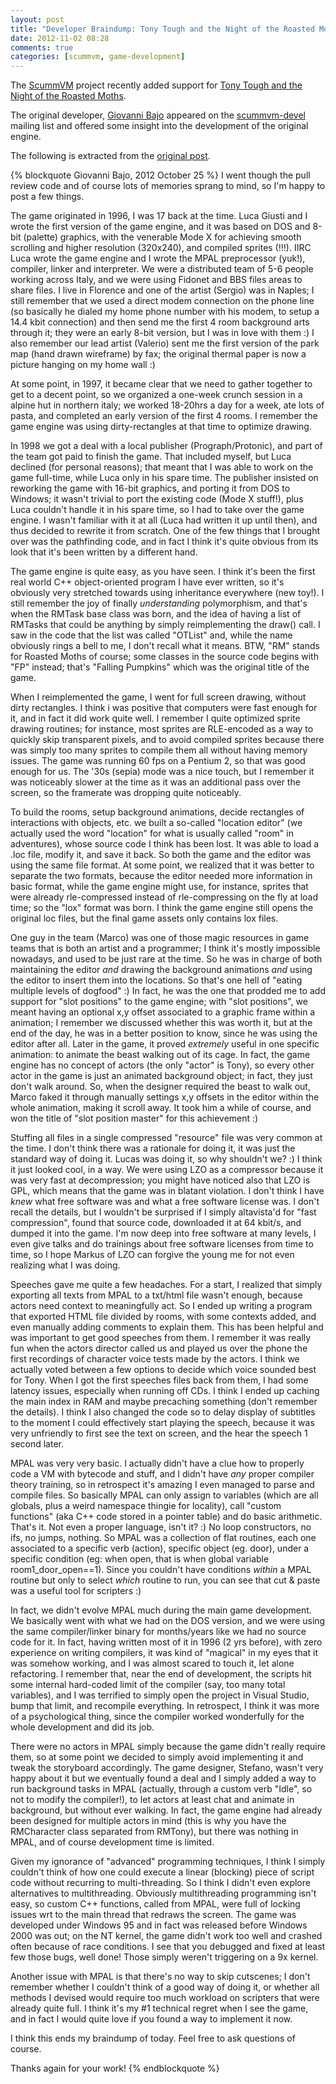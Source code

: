```yaml
---
layout: post
title: "Developer Braindump: Tony Tough and the Night of the Roasted Moths"
date: 2012-11-02 08:28
comments: true
categories: [scummvm, game-development]
---
```


The [ScummVM](http://www.scummvm.org) project recently added support for [Tony Tough and the Night of the Roasted Moths](http://en.wikipedia.org/wiki/Tony_Tough_and_the_Night_of_Roasted_Moths).

The original developer, [Giovanni Bajo](https://github.com/rasky) appeared on the [scummvm-devel](http://sourceforge.net/mailarchive/forum.php?forum_name=scummvm-devel) mailing list and offered some insight into the development of the original engine.

The following is extracted from the [original post](http://sourceforge.net/mailarchive/message.php?msg_id=30015071).

<!-- more -->

{% blockquote Giovanni Bajo, 2012 October 25 %}
I went though the pull review code and of course lots of memories sprang to mind, so I'm happy to post a few things.

The game originated in 1996, I was 17 back at the time. Luca Giusti and I wrote the first version of the game engine, and it was based on DOS and 8-bit (palette) graphics, with the venerable Mode X for achieving smooth scrolling and higher resolution (320x240), and compiled sprites (!!!). IIRC Luca wrote the game engine and I wrote the MPAL preprocessor (yuk!), compiler, linker and interpreter. We were a distributed team of 5-6 people working across Italy, and we were using Fidonet and BBS files areas to share files. I live in Florence and one of the artist (Sergio) was in Naples; I still remember that we used a direct modem connection on the phone line (so basically he dialed my home phone number with his modem, to setup a 14.4 kbit connection) and then send me the first 4 room background arts through it; they were an early 8-bit version, but I was in love with them :) I also remember our lead artist (Valerio) sent me the first version of the park map (hand drawn wireframe) by fax; the original thermal paper is now a picture hanging on my home wall :)

At some point, in 1997, it became clear that we need to gather together to get to a decent point, so we organized a one-week crunch session in a alpine hut in northern italy; we worked 18-20hrs a day for a week, ate lots of pasta, and completed an early version of the first 4 rooms. I remember the game engine was using dirty-rectangles at that time to optimize drawing.

In 1998 we got a deal with a local publisher (Prograph/Protonic), and part of the team got paid to finish the game. That included myself, but Luca declined (for personal reasons); that meant that I was able to work on the game full-time, while Luca only in his spare time. The publisher insisted on reworking the game with 16-bit graphics, and porting it from DOS to Windows; it wasn't trivial to port the existing code (Mode X stuff!), plus Luca couldn't handle it in his spare time, so I had to take over the game engine. I wasn't familiar with it at all (Luca had written it up until then), and thus decided to rewrite it from scratch. One of the few things that I brought over was the pathfinding code, and in fact I think it's quite obvious from its look that it's been written by a different hand.

The game engine is quite easy, as you have seen. I think it's been the first real world C++ object-oriented program I have ever written, so it's obviously very stretched towards using inheritance everywhere (new toy!). I still remember the joy of finally *understanding* polymorphism, and that's when the RMTask base class was born, and the idea of having a list of RMTasks that could be anything by simply reimplementing the draw() call. I saw in the code that the list was called "OTList" and, while the name obviously rings a bell to me, I don't recall what it means.  BTW, "RM" stands for Roasted Moths of course; some classes in the source code begins with "FP" instead; that's "Falling Pumpkins" which was the original title of the game.

When I reimplemented the game, I went for full screen drawing, without dirty rectangles. I think i was positive that computers were fast enough for it, and in fact it did work quite well. I remember I quite optimized sprite drawing routines; for instance, most sprites are RLE-encoded as a way to quickly skip transparent pixels, and to avoid compiled sprites because there was simply too many sprites to compile them all without having memory issues. The game was running 60 fps on a Pentium 2, so that was good enough for us. The '30s (sepia) mode was a nice touch, but I remember it was noticeably slower at the time as it was an additional pass over the screen, so the framerate was dropping quite noticeably. 

To build the rooms, setup background animations, decide rectangles of interactions with objects, etc. we built a so-called "location editor" (we actually used the word "location" for what is usually called "room" in adventures), whose source code I think has been lost. It was able to load a .loc file, modify it, and save it back. So both the game and the editor was using the same file format. At some point, we realized that it was better to separate the two formats, because the editor needed more information in basic format, while the game engine might use, for instance, sprites that were already rle-compressed instead of rle-compressing on the fly at load time; so the "lox" format was born. I think the game engine still opens the original loc files, but the final game assets only contains lox files.

One guy in the team (Marco) was one of those magic resources in game teams that is both an artist and a programmer; I think it's mostly impossible nowadays, and used to be just rare at the time. So he was in charge of both maintaining the editor *and* drawing the background animations *and* using the editor to insert them into the locations. So that's one hell of "eating multiple levels of dogfood" :) In fact, he was the one that prodded me to add support for "slot positions" to the game engine; with "slot positions", we meant having an optional x,y offset associated to a graphic frame within a animation; I remember we discussed whether this was worth it, but at the end of the day, he was in a better position to know, since he was using the editor after all. Later in the game, it proved *extremely* useful in one specific animation: to animate the beast walking out of its cage. In fact, the game engine has no concept of actors (the only "actor" is Tony), so every other actor in the game is just an animated background object; in fact, they just don't walk around. So, when the designer required the beast to walk out, Marco faked it through manually settings x,y offsets in the editor within the whole animation, making it scroll away. It took him a while of course, and won the title of "slot position master" for this achievement :) 

Stuffing all files in a single compressed "resource" file was very common at the time. I don't think there was a rationale for doing it, it was just the standard way of doing it. Lucas was doing it, so why shouldn't we? :) I think it just looked cool, in a way. We were using LZO as a compressor because it was very fast at decompression; you might have noticed also that LZO is GPL, which means that the game was in blatant violation. I don't think I have *knew* what free software was and what a free software license was. I don't recall the details, but I wouldn't be surprised if I simply altavista'd for "fast compression", found that source code, downloaded it at 64 kbit/s, and dumped it into the game. I'm now deep into free software at many levels, I even give talks and do trainings about free software licenses from time to time, so I hope Markus of LZO can forgive the young me for not even realizing what I was doing.

Speeches gave me quite a few headaches. For a start, I realized that simply exporting all texts from MPAL to a txt/html file wasn't enough, because actors need context to meaningfully act. So I ended up writing a program that exported HTML file divided by rooms, with some contexts added, and even manually adding comments to explain them. This has been helpful and was important to get good speeches from them. I remember it was really fun when the actors director called us and played us over the phone the first recordings of character voice tests made by the actors. I think we actually voted between a few options to decide which voice sounded best for Tony. When I got the first speeches files back from them, I had some latency issues, especially when running off CDs. I think I ended up caching the main index in RAM and maybe precaching something (don't remember the details). I think I also changed the code so to delay display of subtitles to the moment I could effectively start playing the speech, because it was very unfriendly to first see the text on screen, and the hear the speech 1 second later.

MPAL was very very basic. I actually didn't have a clue how to properly code a VM with bytecode and stuff, and I didn't have *any* proper compiler theory training, so in retrospect it's amazing I even managed to parse and compile files. So basically MPAL can only assign to variables (which are all globals, plus a weird namespace thingie for locality), call "custom functions" (aka C++ code stored in a pointer table) and do basic arithmetic. That's it. Not even a proper language, isn't it? :) No loop constructors, no ifs, no jumps, nothing. So MPAL was a collection of flat routines, each one associated to a specific verb (action), specific object (eg. door), under a specific condition (eg: when open, that is when global variable room1_door_open==1). Since you couldn't have conditions *within* a MPAL routine but only to select *which* routine to run, you can see that cut & paste was a useful tool for scripters :)

In fact, we didn't evolve MPAL much during the main game development. We basically went with what we had on the DOS version, and we were using the same compiler/linker binary for months/years like we had no source code for it. In fact, having written most of it in 1996 (2 yrs before), with zero experience on writing compilers, it was kind of "magical" in my eyes that it was somehow working, and I was almost scared to touch it, let alone refactoring. I remember that, near the end of development, the scripts hit some internal hard-coded limit of the compiler (say, too many total variables), and I was terrified to simply open the project in Visual Studio, bump that limit, and recompile everything. In retrospect, I think it was more of a psychological thing, since the compiler worked wonderfully for the whole development and did its job.

There were no actors in MPAL simply because the game didn't really require them, so at some point we decided to simply avoid implementing it and tweak the storyboard accordingly. The game designer, Stefano, wasn't very happy about it but we eventually found a deal and I simply added a way to run background tasks in MPAL (actually, through a custom verb "Idle", so not to modify the compiler!), to let actors at least chat and animate in background, but without ever walking. In fact, the game engine had already been designed for multiple actors in mind (this is why you have the RMCharacter class separated from RMTony), but there was nothing in MPAL, and of course development time is limited. 

Given my ignorance of "advanced" programming techniques, I think I simply couldn't think of how one could execute a linear (blocking) piece of script code without recurring to multi-threading. So I think I didn't even explore alternatives to multithreading. Obviously multithreading programming isn't easy, so custom C++ functions, called from MPAL, were full of locking issues wrt to the main thread that redraws the screen. The game was developed under Windows 95 and in fact was released before Windows 2000 was out; on the NT kernel, the game didn't work too well and crashed often because of race conditions. I see that you debugged and fixed at least few those bugs, well done! Those simply weren't triggering on a 9x kernel. 

Another issue with MPAL is that there's no way to skip cutscenes; I don't remember whether I couldn't think of a good way of doing it, or whether all methods I devised would require too much workload on scripters that were already quite full. I think it's my #1 technical regret when I see the game, and in fact I would quite love if you found a way to implement it now.

I think this ends my braindump of today. Feel free to ask questions of course.

Thanks again for your work!
{% endblockquote %}
